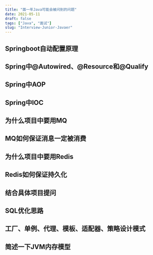 ```yaml
---
title: "面一年Java可能会被问到的问题"
date: 2021-05-11
draft: false
tags: ["Java", "面试"]
slug: "Interview-Junior-Javaer"
---
```


## Springboot自动配置原理

## Spring中@Autowired、@Resource和@Qualify

## Spring中AOP

## Spring中IOC

## 为什么项目中要用MQ

## MQ如何保证消息一定被消费

## 为什么项目中要用Redis

## Redis如何保证持久化

## 结合具体项目提问

## SQL优化思路

## 工厂、单例、代理、模板、适配器、策略设计模式

## 简述一下JVM内存模型



